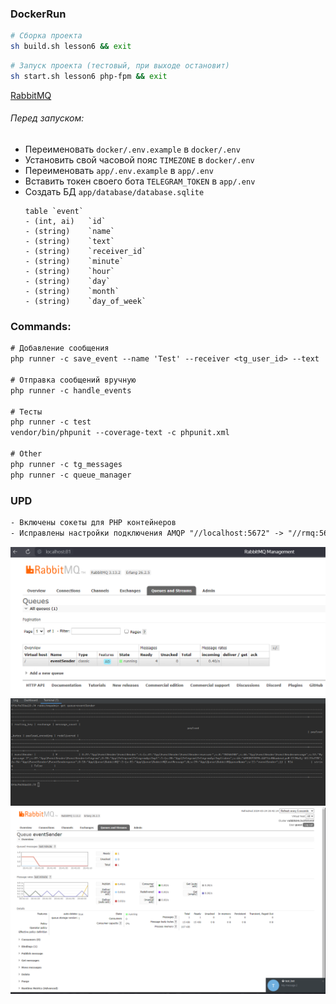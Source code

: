 ### DockerRun

```sh
# Сборка проекта
sh build.sh lesson6 && exit
```
```sh
# Запуск проекта (тестовый, при выходе остановит)
sh start.sh lesson6 php-fpm && exit
```

[RabbitMQ](http://localhost:81)

###### Перед запуском:
- Переименовать `docker/.env.example` в `docker/.env`
- Установить свой часовой пояс `TIMEZONE` в `docker/.env`
- Переименовать `app/.env.example` в `app/.env`
- Вставить токен своего бота `TELEGRAM_TOKEN` в `app/.env`
- Создать БД `app/database/database.sqlite`
  ```db
  table `event`
  - (int, ai)   `id`
  - (string)    `name`
  - (string)    `text`
  - (string)    `receiver_id`
  - (string)    `minute`
  - (string)    `hour`
  - (string)    `day`
  - (string)    `month`
  - (string)    `day_of_week`
  ```

### Commands:
```txt
# Добавление сообщения
php runner -c save_event --name 'Test' --receiver <tg_user_id> --text 'Text message' --cron '* * * * *'

# Отправка сообщений вручную
php runner -c handle_events

# Тесты
php runner -c test
vendor/bin/phpunit --coverage-text -c phpunit.xml

# Other
php runner -c tg_messages
php runner -c queue_manager
```

### UPD
```txt
- Включены сокеты для PHP контейнеров
- Исправлены настройки подключения AMQP "//localhost:5672" -> "//rmq:5672"
```
![img1](img/rmq_1.png)
![img2](img/rmq_2.png)
![img3](img/rmq_3.png)